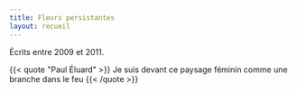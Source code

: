```yaml
---
title: Fleurs persistantes
layout: recueil
---
```


Écrits entre 2009 et 2011.

{{< quote "Paul Éluard" >}}
  Je suis devant ce paysage féminin
  comme une branche dans le feu
{{< /quote >}}
